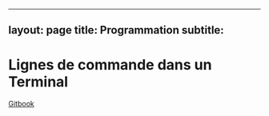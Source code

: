 
---
layout: page
title: Programmation
subtitle: 
---

# Lignes de commande dans un Terminal

[Gitbook](https://dataandmaths-dataandmaths.gitbook.io/lignes-de-commande-dans-un-terminal/)
